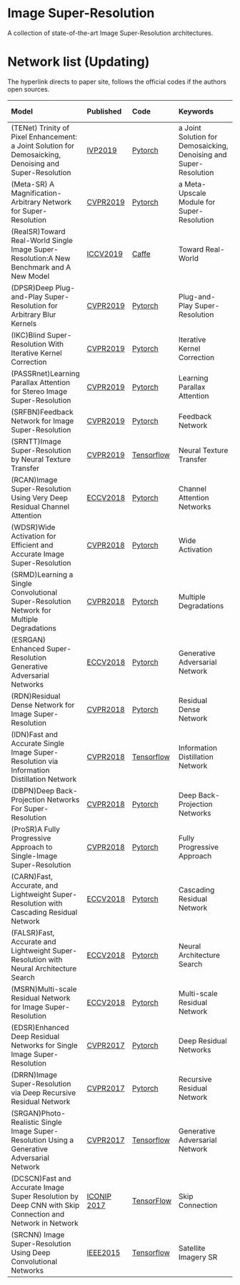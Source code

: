# Image Super-Resolution
A collection of state-of-the-art Image Super-Resolution architectures.

# Network list (Updating)
The hyperlink directs to paper site, follows the official codes if the authors open sources.

|Model |Published |Code|Keywords|Person liable*|
|:-----|:---------|:-----|:-------|:-------|
|(TENet) Trinity of Pixel Enhancement: a Joint Solution for Demosaicking, Denoising and Super-Resolution| [IVP2019](https://arxiv.org/pdf/1905.02538.pdf)|[Pytorch](https://github.com/guochengqian/TENet)| a Joint Solution for Demosaicking, Denoising and Super-Resolution | Jiaming Wang|
|(Meta-SR) A Magnification-Arbitrary Network for Super-Resolution| [CVPR2019](https://arxiv.org/pdf/1903.00875.pdf)|[Pytorch](https://github.com/XuecaiHu/Meta-SR-Pytorch)| a Meta-Upscale Module for Super-Resolution | Chong Chen|
|(RealSR)Toward Real-World Single Image Super-Resolution:A New Benchmark and A New Model| [ICCV2019](https://csjcai.github.io/papers/RealSR.pdf)|[Caffe](https://github.com/csjcai/RealSR)| Toward Real-World | Yuanzhi Wang|
|(DPSR)Deep Plug-and-Play Super-Resolution for Arbitrary Blur Kernels| [CVPR2019](https://arxiv.org/abs/1903.12529)|[Pytorch](https://github.com/cszn/DPSR)| Plug-and-Play Super-Resolution | Yuanzhi Wang|
|(IKC)Blind Super-Resolution With Iterative Kernel Correction| [CVPR2019](https://arxiv.org/abs/1904.03377)|[Pytorch](https://github.com/yuanjunchai/IKC)| Iterative Kernel Correction | Yuanzhi Wang|
|(PASSRnet)Learning Parallax Attention for Stereo Image Super-Resolution| [CVPR2019](https://arxiv.org/pdf/1903.05784.pdf)|[Pytorch](https://github.com/LongguangWang/PASSRnet?tdsourcetag=s_pcqq_aiomsg)| Learning Parallax Attention | Yuanzhi Wang|
|(SRFBN)Feedback Network for Image Super-Resolution| [CVPR2019](https://arxiv.org/abs/1903.09814)|[Pytorch](https://github.com/Paper99/SRFBN_CVPR19)| Feedback Network | Yuanzhi Wang|
|(SRNTT)Image Super-Resolution by Neural Texture Transfer| [CVPR2019](https://arxiv.org/abs/1903.00834)|[Tensorflow](https://github.com/ZZUTK/SRNTT)| Neural Texture Transfer | Yuanzhi Wang|
|(RCAN)Image Super-Resolution Using Very Deep Residual Channel Attention| [ECCV2018](https://arxiv.org/abs/1807.02758)|[Pytorch](https://github.com/yulunzhang/RCAN)| Channel Attention Networks | Yuanzhi Wang|
|(WDSR)Wide Activation for Efficient and Accurate Image Super-Resolution| [CVPR2018](https://arxiv.org/pdf/1808.08718v2.pdf)|[Pytorch](https://github.com/SJHNJU/WDSR)| Wide Activation | Yuanzhi Wang|
|(SRMD)Learning a Single Convolutional Super-Resolution Network for Multiple Degradations| [CVPR2018](https://arxiv.org/abs/1712.06116)|[Pytorch](https://github.com/cszn/SRMD)| Multiple Degradations | Yuanzhi Wang|
|(ESRGAN) Enhanced Super-Resolution Generative Adversarial Networks| [ECCV2018](https://arxiv.org/abs/1809.00219)|[Pytorch](https://github.com/xinntao/ESRGAN)| Generative Adversarial Network | Yuanzhi Wang|
|(RDN)Residual Dense Network for Image Super-Resolution| [CVPR2018](https://arxiv.org/abs/1802.08797)|[Pytorch](https://github.com/yulunzhang/RDN)| Residual Dense Network | Yuanzhi Wang|
|(IDN)Fast and Accurate Single Image Super-Resolution via Information Distillation Network| [CVPR2018](https://arxiv.org/pdf/1803.09454v1.pdf)|[Tensorflow](https://github.com/Zheng222/IDN-tensorflow)| Information Distillation Network | Yuanzhi Wang|
|(DBPN)Deep Back-Projection Networks For Super-Resolution| [CVPR2018](https://arxiv.org/abs/1803.02735)|[Pytorch](https://github.com/alterzero/DBPN-Pytorch)| Deep Back-Projection Networks | Yuanzhi Wang|
|(ProSR)A Fully Progressive Approach to Single-Image Super-Resolution| [CVPR2018](https://arxiv.org/abs/1804.02900)|[Pytorch](https://github.com/fperazzi/proSR)| Fully Progressive Approach | Yuanzhi Wang|
|(CARN)Fast, Accurate, and Lightweight Super-Resolution with Cascading Residual Network| [ECCV2018](http://openaccess.thecvf.com/content_ECCV_2018/papers/Namhyuk_Ahn_Fast_Accurate_and_ECCV_2018_paper.pdf)|[Pytorch](https://github.com/nmhkahn/CARN-pytorch)| Cascading Residual Network | Yuanzhi Wang|
|(FALSR)Fast, Accurate and Lightweight Super-Resolution with Neural Architecture Search| [ECCV2018](https://arxiv.org/abs/1901.07261)|[Pytorch](https://github.com/xiaomi-automl/FALSR)| Neural Architecture Search | Yuanzhi Wang|
|(MSRN)Multi-scale Residual Network for Image Super-Resolution| [ECCV2018](http://openaccess.thecvf.com/content_ECCV_2018/papers/Juncheng_Li_Multi-scale_Residual_Network_ECCV_2018_paper.pdf)|[Pytorch](https://github.com/MIVRC/MSRN-PyTorch)| Multi-scale Residual Network | Yuanzhi Wang|
|(EDSR)Enhanced Deep Residual Networks for Single Image Super-Resolution| [CVPR2017](https://arxiv.org/abs/1707.02921)|[Pytorch](https://github.com/thstkdgus35/EDSR-PyTorch)| Deep Residual Networks | Yuanzhi Wang|
|(DRRN)Image Super-Resolution via Deep Recursive Residual Network| [CVPR2017](http://openaccess.thecvf.com/content_cvpr_2017/papers/Tai_Image_Super-Resolution_via_CVPR_2017_paper.pdf)|[Pytorch](https://github.com/tyshiwo/DRRN_CVPR17)| Recursive Residual Network | Yuanzhi Wang|
|(SRGAN)Photo-Realistic Single Image Super-Resolution Using a Generative Adversarial Network| [CVPR2017](http://openaccess.thecvf.com/content_cvpr_2017/papers/Ledig_Photo-Realistic_Single_Image_CVPR_2017_paper.pdf)|[Tensorflow](https://github.com/tensorlayer/srgan)| Generative Adversarial Network | Yuanzhi Wang|
|(DCSCN)Fast and Accurate Image Super Resolution by Deep CNN with Skip Connection and Network in Network| [ICONIP 2017](https://arxiv.org/abs/1807.02758)|[TensorFlow](https://github.com/jiny2001/dcscn-super-resolution)| Skip Connection | Yuanzhi Wang|
|(SRCNN) Image Super-Resolution Using Deep Convolutional Networks|[IEEE2015](https://ieeexplore.ieee.org/abstract/document/7115171)|[Tensorflow](https://github.com/tegg89/SRCNN-Tensorflow?tdsourcetag=s_pcqq_aiomsg)| Satellite Imagery SR|Yuanzhi Wang|
